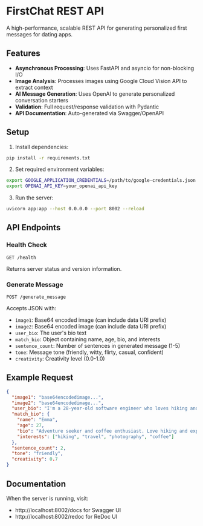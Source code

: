 # FirstChat REST API

A high-performance, scalable REST API for generating personalized first messages for dating apps.

## Features

- **Asynchronous Processing**: Uses FastAPI and asyncio for non-blocking I/O
- **Image Analysis**: Processes images using Google Cloud Vision API to extract context
- **AI Message Generation**: Uses OpenAI to generate personalized conversation starters
- **Validation**: Full request/response validation with Pydantic
- **API Documentation**: Auto-generated via Swagger/OpenAPI

## Setup

1. Install dependencies:

```bash
pip install -r requirements.txt
```

2. Set required environment variables:

```bash
export GOOGLE_APPLICATION_CREDENTIALS=/path/to/google-credentials.json
export OPENAI_API_KEY=your_openai_api_key
```

3. Run the server:

```bash
uvicorn app:app --host 0.0.0.0 --port 8002 --reload
```

## API Endpoints

### Health Check

```
GET /health
```

Returns server status and version information.

### Generate Message

```
POST /generate_message
```

Accepts JSON with:

- `image1`: Base64 encoded image (can include data URI prefix)
- `image2`: Base64 encoded image (can include data URI prefix)
- `user_bio`: The user's bio text
- `match_bio`: Object containing name, age, bio, and interests
- `sentence_count`: Number of sentences in generated message (1-5)
- `tone`: Message tone (friendly, witty, flirty, casual, confident)
- `creativity`: Creativity level (0.0-1.0)

## Example Request

```json
{
  "image1": "base64encodedimage...",
  "image2": "base64encodedimage...",
  "user_bio": "I'm a 28-year-old software engineer who loves hiking and photography...",
  "match_bio": {
    "name": "Emma",
    "age": 27,
    "bio": "Adventure seeker and coffee enthusiast. Love hiking and exploring new places.",
    "interests": ["hiking", "travel", "photography", "coffee"]
  },
  "sentence_count": 2,
  "tone": "friendly",
  "creativity": 0.7
}
```

## Documentation

When the server is running, visit:
- http://localhost:8002/docs for Swagger UI
- http://localhost:8002/redoc for ReDoc UI